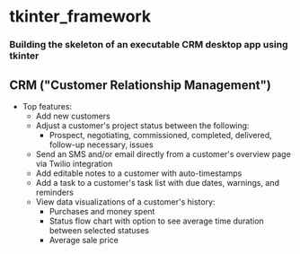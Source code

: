 # tkinter_framework
### Building the skeleton of an executable CRM desktop app using tkinter

## CRM ("Customer Relationship Management")
* Top features:
  * Add new customers
  * Adjust a customer's project status between the following:
    * Prospect, negotiating, commissioned, completed, delivered, follow-up necessary, issues
  * Send an SMS and/or email directly from a customer's overview page via Twilio integration
  * Add editable notes to a customer with auto-timestamps
  * Add a task to a customer's task list with due dates, warnings, and reminders
  * View data visualizations of a customer's history:
    * Purchases and money spent
    * Status flow chart with option to see average time duration between selected statuses
    * Average sale price


